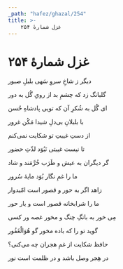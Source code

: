 ```yaml
---
_path: "hafez/ghazal/254"
title: >-
    غزل شمارهٔ ۲۵۴
---
```

# غزل شمارهٔ ۲۵۴

<div class="b" id="bn1"><div class="m1"><p>دیگر ز شاخِ سروِ سَهی بلبلِ صبور</p></div>
<div class="m2"><p>گلبانگ زد که چشمِ بد از رویِ گُل به دور</p></div></div>
<div class="b" id="bn2"><div class="m1"><p>ای گُل به شُکرِ آن که تویی پادشاهِ حُسن</p></div>
<div class="m2"><p>با بلبلانِ بی‌دلِ شیدا مَکُن غرور</p></div></div>
<div class="b" id="bn3"><div class="m1"><p>از دستِ غیبتِ تو شکایت نمی‌کنم</p></div>
<div class="m2"><p>تا نیست غیبتی نَبُوَد لذّتِ حضور</p></div></div>
<div class="b" id="bn4"><div class="m1"><p>گر دیگران به عیش و طَرَب خُرَّمَند و شاد</p></div>
<div class="m2"><p>ما را غمِ نگار بُوَد مایهٔ سُرور</p></div></div>
<div class="b" id="bn5"><div class="m1"><p>زاهد اگر به حور و قصور است امّیدوار</p></div>
<div class="m2"><p>ما را شرابخانه قصور است و یار حور</p></div></div>
<div class="b" id="bn6"><div class="m1"><p>مِی خور به بانگِ چنگ و مخور غصه ور کسی</p></div>
<div class="m2"><p>گوید تو را که باده مخور گو هُوَالْغَفُور</p></div></div>
<div class="b" id="bn7"><div class="m1"><p>حافظ شکایت از غمِ هجران چه می‌کنی؟</p></div>
<div class="m2"><p>در هِجر وصل باشد و در ظلمت است نور</p></div></div>

